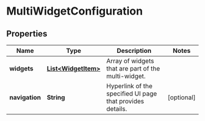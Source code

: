 # MultiWidgetConfiguration

## Properties
Name | Type | Description | Notes
------------ | ------------- | ------------- | -------------
**widgets** | [**List&lt;WidgetItem&gt;**](WidgetItem.md) | Array of widgets that are part of the multi-widget. | 
**navigation** | **String** | Hyperlink of the specified UI page that provides details. |  [optional]
